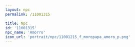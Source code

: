 ```yaml
---
layout: npc
permalink: /11001315

title: Npc
id: '11001315'
npc_name: 'Amorro'
icon_url: 'portrait/npc/11001215_f_moropapa_amoro_p.png'
---
```

